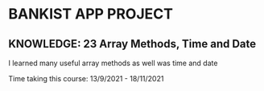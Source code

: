 # BANKIST APP PROJECT

## KNOWLEDGE: 23 Array Methods, Time and Date

I learned many useful array methods as well was time and date

Time taking this course: 13/9/2021 - 18/11/2021
